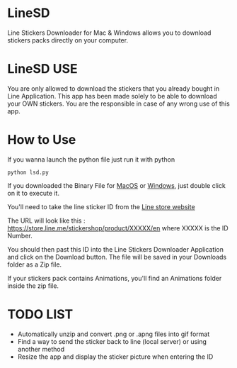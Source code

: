 # LineSD
Line Stickers Downloader for Mac &amp; Windows allows you to download stickers packs directly on your computer.

# LineSD USE

You are only allowed to download the stickers that you already bought in Line Application. This app has been made solely to be able to download your OWN stickers. You are the responsible in case of any wrong use of this app.

# How to Use

If you wanna launch the python file just run it with python
```
python lsd.py
```

If you downloaded the Binary File for [MacOS](https://github.com/Svart0x/LineSD/raw/main/LSD_MacOS_Version.zip) or [Windows](https://github.com/Svart0x/LineSD/raw/main/LSD_Windows_Version.zip), just double click on it to execute it.

You'll need to take the line sticker ID from the [Line store website](https://store.line.me/stickershop/home/general/en)

The URL will look like this : https://store.line.me/stickershop/product/XXXXX/en  where XXXXX is the ID Number.

You should then past this ID into the Line Stickers Downloader Application and click on the Download button.
The file will be saved in your Downloads folder as a Zip file.

If your stickers pack contains Animations, you'll find an Animations folder inside the zip file.

# TODO LIST

- Automatically unzip and convert .png or .apng files into gif format
- Find a way to send the sticker back to line (local server) or using another method
- Resize the app and display the sticker picture when entering the ID
